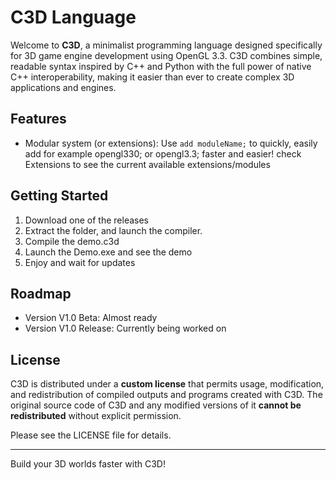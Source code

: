 # C3D Language

Welcome to **C3D**, a minimalist programming language designed specifically for 3D game engine development using OpenGL 3.3. C3D combines simple, readable syntax inspired by C++ and Python with the full power of native C++ interoperability, making it easier than ever to create complex 3D applications and engines.

## Features

- Modular system (or extensions): Use `add moduleName;` to quickly, easily add for example opengl330; or opengl3.3; faster and easier! check Extensions to see the current available extensions/modules


## Getting Started

1. Download one of the releases
2. Extract the folder, and launch the compiler.
3. Compile the demo.c3d
4. Launch the Demo.exe and see the demo
5. Enjoy and wait for updates


## Roadmap

- Version V1.0 Beta: Almost ready
- Version V1.0 Release: Currently being worked on

## License

C3D is distributed under a **custom license** that permits usage, modification, and redistribution of compiled outputs and programs created with C3D. The original source code of C3D and any modified versions of it **cannot be redistributed** without explicit permission.

Please see the LICENSE file for details.

---

Build your 3D worlds faster with C3D!

